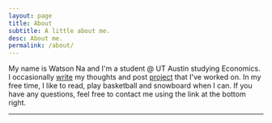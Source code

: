 ```yaml
---
layout: page
title: About
subtitle: A little about me.
desc: About me.
permalink: /about/
---
```


<!--
<div class="pretty-links">

<div class="lead lead-about">Some intro text that is eye catching and should put you reader at ease and confident in your skills.
</div>


{::nomarkdown}
<figure class="site-profile">
    <img src="{{ site.baseurl }}/assets/img/profile.png">
</figure>
{:/}
-->

My name is Watson Na and I'm a student @ UT Austin studying Economics. I occasionally [write](articles/) my thoughts and post [project](projects/) that I've worked on. In my free time, I like to read, play basketball and snowboard when I can. If you have any questions, feel free to contact me using the link at the bottom right.

---
